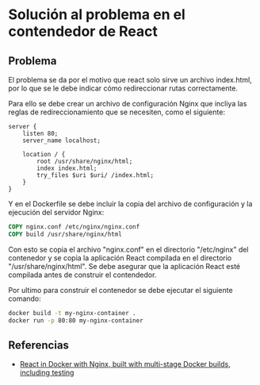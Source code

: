 # Solución al problema en el contendedor de React

## Problema

El problema se da por el motivo que react solo sirve un archivo index.html, por lo que se le debe indicar cómo redireccionar rutas correctamente.

Para ello se debe crear un archivo de configuración Nginx que incliya las reglas de redireccionamiento que se necesiten, como el siguiente:

```nginx
server {
    listen 80;
    server_name localhost;

    location / {
        root /usr/share/nginx/html;
        index index.html;
        try_files $uri $uri/ /index.html;
    }
}
```

Y en el Dockerfile se debe incluir la copia del archivo de configuración y la ejecución del servidor Nginx:

```dockerfile
COPY nginx.conf /etc/nginx/nginx.conf
COPY build /usr/share/nginx/html
```

Con esto se copia el archivo "nginx.conf" en el directorio "/etc/nginx" del contenedor y se copia la aplicación React compilada en el directorio "/usr/share/nginx/html". Se debe asegurar que la aplicación React esté compilada antes de construir el contendedor.

Por ultimo para construir el contenedor se debe ejecutar el siguiente comando:

```bash
docker build -t my-nginx-container .
docker run -p 80:80 my-nginx-container
```

## Referencias

- [React in Docker with Nginx, built with multi-stage Docker builds, including testing](https://tiangolo.medium.com/react-in-docker-with-nginx-built-with-multi-stage-docker-builds-including-testing-8cc49d6ec305)

